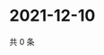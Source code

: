# 2021-12-10

共 0 条

<!-- BEGIN WEIBO -->
<!-- 最后更新时间 Fri Dec 10 2021 03:00:42 GMT+0800 (China Standard Time) -->

<!-- END WEIBO -->

